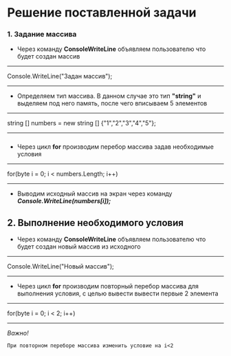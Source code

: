 # Решение поставленной задачи

### 1. Задание массива
- Через команду **ConsoleWriteLine** объявляем пользователю что будет создан массив
***
Console.WriteLine("Задан массив");
***

-  Определяем тип массива. В данном случае это тип **"string"** и выделяем под него память, после чего вписываем 5 элементов
***
string [] numbers = new string [] {"1","2","3","4","5"};
***
### 
- Через цикл **for** производим перебор массива задав необходимые условия
*** 
for(byte i = 0; i < numbers.Length; i++)
***
- Выводим исходный массив на экран через команду ***Console.WriteLine(numbers[i]);***

## 2. Выполнение необходимого условия
- Через команду **ConsoleWriteLine** объявляем пользователю что будет создан новый массив из исходного
***
Console.WriteLine("Новый массив");
***
- Через цикл **for** производим повторный перебор массива для выполнения условия, с целью вывести вывести первые 2 элемента
*** 
for(byte i = 0; i < 2; i++)
***
*Важно!*
```
При повторном переборе массива изменить условие на i<2 